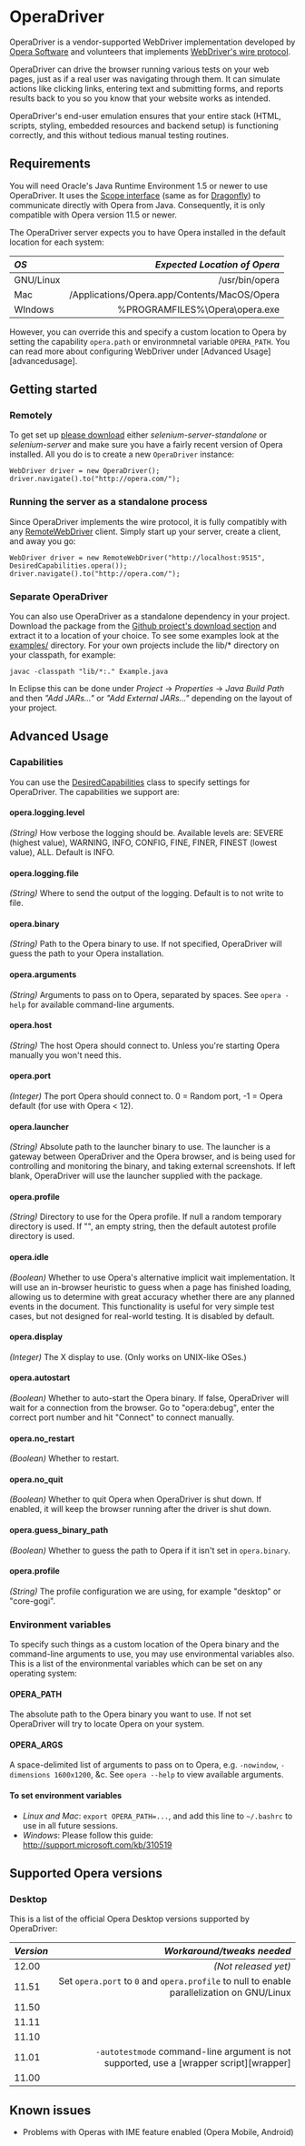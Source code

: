OperaDriver
===========

OperaDriver is a vendor-supported WebDriver implementation developed by [Opera
Software](http://opera.com/) and volunteers that implements [WebDriver's wire
protocol](http://selenium.googlecode.com/svn/trunk/docs/api/java/index.html).

OperaDriver can drive the browser running various tests on your web pages, just
as if a real user was navigating through them.  It can simulate actions like
clicking links, entering text and submitting forms, and reports results back to
you so you know that your website works as intended.

OperaDriver's end-user emulation ensures that your entire stack (HTML, scripts,
styling, embedded resources and backend setup) is functioning correctly, and
this without tedious manual testing routines.


Requirements
------------

You will need Oracle's Java Runtime Environment 1.5 or newer to use
OperaDriver.  It uses the [Scope
interface](http://dragonfly.opera.com/app/scope-interface/) (same as for
[Dragonfly](http://www.opera.com/dragonfly/)) to communicate directly with
Opera from Java.  Consequently, it is only compatible with Opera version 11.5
or newer.

The OperaDriver server expects you to have Opera installed in the default
location for each system:

| _OS_      | _Expected Location of Opera_                 |
|:----------|---------------------------------------------:|
| GNU/Linux | /usr/bin/opera
| Mac       | /Applications/Opera.app/Contents/MacOS/Opera
| WIndows   | \%PROGRAMFILES%\Opera\opera.exe

However, you can override this and specify a custom location to Opera by
setting the capability `opera.path` or environmnetal variable `OPERA_PATH`.
You can read more about configuring WebDriver under [Advanced
Usage][advancedusage].


Getting started
---------------

### Remotely

To get set up [please
download](http://code.google.com/p/selenium/downloads/list) either
*selenium-server-standalone* or *selenium-server* and make sure you have a
fairly recent version of Opera installed.  All you do is to create a new
`OperaDriver` instance:

    WebDriver driver = new OperaDriver();
    driver.navigate().to("http://opera.com/");


### Running the server as a standalone process

Since OperaDriver implements the wire protocol, it is fully compatibly with any
[RemoteWebDriver](http://code.google.com/p/selenium/wiki/RemoteWebDriver)
client.  Simply start up your server, create a client, and away you go:

    WebDriver driver = new RemoteWebDriver("http://localhost:9515", DesiredCapabilities.opera());
    driver.navigate().to("http://opera.com/");


### Separate OperaDriver

You can also use OperaDriver as a standalone dependency in your project.
Download the package from the [Github project's download
section](https://github.com/operasoftware/operadriver/downloads) and extract it
to a location of your choice.  To see some examples look at the
[examples/](https://github.com/operasoftware/operadriver/tree/master/examples)
directory.  For your own projects include the lib/* directory on your
classpath, for example:

    javac -classpath "lib/*:." Example.java

In Eclipse this can be done under _Project_ → _Properties_ → _Java Build Path_
and then *"Add JARs..."* or *"Add External JARs..."* depending on the layout of
your project.


Advanced Usage
--------------

### Capabilities

You can use the
[DesiredCapabilities](http://selenium.googlecode.com/svn/trunk/docs/api/java/org/openqa/selenium/remote/DesiredCapabilities.html)
class to specify settings for OperaDriver.  The capabilities we support are:

#### opera.logging.level

*(String)* How verbose the logging should be.  Available levels are: SEVERE
(highest value), WARNING, INFO, CONFIG, FINE, FINER, FINEST (lowest value),
ALL.  Default is INFO.

#### opera.logging.file

*(String)* Where to send the output of the logging.  Default is to not write to
file.

#### opera.binary

*(String)* Path to the Opera binary to use.  If not specified, OperaDriver will
guess the path to your Opera installation.

#### opera.arguments

*(String)* Arguments to pass on to Opera, separated by spaces.  See `opera
-help` for available command-line arguments.

#### opera.host

*(String)* The host Opera should connect to.  Unless you're starting Opera
manually you won't need this.

#### opera.port

*(Integer)* The port Opera should connect to.  0 = Random port, -1 = Opera
default (for use with Opera < 12).

#### opera.launcher

*(String)* Absolute path to the launcher binary to use.  The launcher is a
gateway between OperaDriver and the Opera browser, and is being used for
controlling and monitoring the binary, and taking external screenshots.  If
left blank, OperaDriver will use the launcher supplied with the package.

#### opera.profile

*(String)* Directory to use for the Opera profile.  If null a random temporary
directory is used.  If "", an empty string, then the default autotest profile
directory is used.

#### opera.idle

*(Boolean)* Whether to use Opera's alternative implicit wait implementation.
It will use an in-browser heuristic to guess when a page has finished loading,
allowing us to determine with great accuracy whether there are any planned
events in the document.  This functionality is useful for very simple test
cases, but not designed for real-world testing.  It is disabled by default.

#### opera.display

*(Integer)* The X display to use.  (Only works on UNIX-like OSes.)

#### opera.autostart

*(Boolean)* Whether to auto-start the Opera binary.  If false, OperaDriver will
wait for a connection from the browser.  Go to "opera:debug", enter the correct
port number and hit "Connect" to connect manually.

#### opera.no_restart

*(Boolean)* Whether to restart.

#### opera.no_quit

*(Boolean)* Whether to quit Opera when OperaDriver is shut down.  If enabled,
it will keep the browser running after the driver is shut down.

#### opera.guess_binary_path

*(Boolean)* Whether to guess the path to Opera if it isn't set in
`opera.binary`.

#### opera.profile

*(String)* The profile configuration we are using, for example "desktop" or
"core-gogi".


### Environment variables

To specify such things as a custom location of the Opera binary and the
command-line arguments to use, you may use environmental variables also.  This
is a list of the environmental variables which can be set on any operating
system:

#### OPERA_PATH

The absolute path to the Opera binary you want to use.  If not set OperaDriver
will try to locate Opera on your system.

#### OPERA_ARGS

A space-delimited list of arguments to pass on to Opera, e.g. `-nowindow`,
`-dimensions 1600x1200`, &c.  See `opera --help` to view available arguments.

#### To set environment variables

  * _Linux and Mac_: `export OPERA_PATH=...`, and add this line to `~/.bashrc` to use in all future sessions.
  * _Windows_: Please follow this guide: http://support.microsoft.com/kb/310519


Supported Opera versions
------------------------

### Desktop

This is a list of the official Opera Desktop versions supported by OperaDriver:

| _Version_ | _Workaround/tweaks needed_                                                                 |
|:----------|-------------------------------------------------------------------------------------------:|
| 12.00     | *(Not released yet)*                                                                       |
| 11.51     | Set `opera.port` to `0` and `opera.profile` to null to enable parallelization on GNU/Linux |
| 11.50     |                                                                                            |
| 11.11     |                                                                                            |
| 11.10     |                                                                                            |
| 11.01     | `-autotestmode` command-line argument is not supported, use a [wrapper script][wrapper]    |
| 11.00     |                                                                                            |


Known issues 
------------

* Problems with Operas with IME feature enabled (Opera Mobile, Android)
